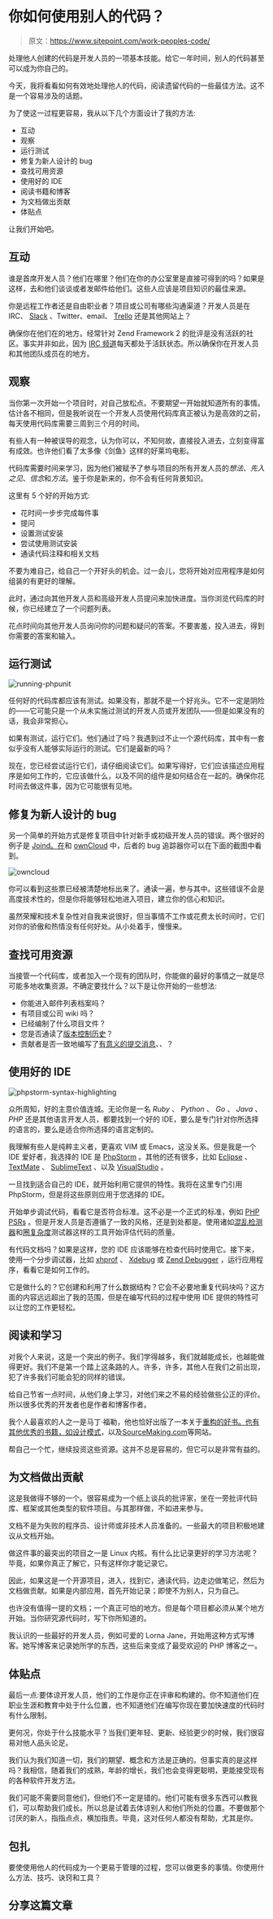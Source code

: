 # 你如何使用别人的代码？

> 原文：<https://www.sitepoint.com/work-peoples-code/>

处理他人创建的代码是开发人员的一项基本技能。给它一年时间，别人的代码甚至可以成为你自己的。

今天，我将看看如何有效地处理他人的代码，阅读遗留代码的一些最佳方法。这不是一个容易涉及的话题。

为了使这一过程更容易，我从以下几个方面设计了我的方法:

*   互动
*   观察
*   运行测试
*   修复为新人设计的 bug
*   查找可用资源
*   使用好的 IDE
*   阅读书籍和博客
*   为文档做出贡献
*   体贴点

让我们开始吧。

## 互动

谁是首席开发人员？他们在哪里？他们在你的办公室里是直接可得到的吗？如果是这样，去和他们谈谈或者发邮件给他们。这些人应该是项目知识的最佳来源。

你是远程工作者还是自由职业者？项目或公司有哪些沟通渠道？开发人员是在 IRC、 [Slack](https://slack.com) 、Twitter、email、 [Trello](https://trello.com) 还是其他网站上？

确保你在他们在的地方。经常针对 Zend Framework 2 的批评是没有活跃的社区。事实并非如此，因为 [IRC 频道](http://framework.zend.com/irc/)每天都处于活跃状态。所以确保你在开发人员和其他团队成员在的地方。

## 观察

当你第一次开始一个项目时，对自己放松点。不要期望一开始就知道所有的事情。估计各不相同，但是我听说在一个开发人员使用代码库真正被认为是高效的之前，每天使用代码库需要三周到三个月的时间。

有些人有一种被误导的观念，认为你可以，不知何故，直接投入进去，立刻变得富有成效。也许他们看了太多像《剑鱼》这样的好莱坞电影。

代码库需要时间来学习，因为他们被赋予了参与项目的所有开发人员的*想法*、*先入之见*、*信念*和*方法*。鉴于你是新来的，你不会有任何背景知识。

这里有 5 个好的开始方式:

*   花时间一步步完成每件事
*   提问
*   设置测试安装
*   尝试使用测试安装
*   通读代码注释和相关文档

不要为难自己，给自己一个开好头的机会。过一会儿，您将开始对应用程序是如何组装的有更好的理解。

此时，通过向其他开发人员和高级开发人员提问来加快进度。当你浏览代码库的时候，你已经建立了一个问题列表。

花点时间向其他开发人员询问你的问题和疑问的答案。不要害羞，投入进去，得到你需要的答案和输入。

## 运行测试

![running-phpunit](img/804a0b15bfd6996361f10be3e90ab380.png)

任何好的代码库都应该有测试。如果没有，那就不是一个好兆头。它不一定是阴险的——它可能只是一个从未实施过测试的开发人员或开发团队——但是如果没有的话，我会非常担心。

如果有测试，运行它们。他们通过了吗？我遇到过不止一个源代码库，其中有一套似乎没有人能够实际运行的测试。它们是最新的吗？

现在，您已经尝试运行它们，请仔细阅读它们。如果写得好，它们应该描述应用程序是如何工作的，它应该做什么，以及不同的组件是如何结合在一起的。确保你花时间去做这件事，因为它可能很有见地。

## 修复为新人设计的 bug

另一个简单的开始方式是修复项目中针对新手或初级开发人员的错误。两个很好的例子是 [Joind。在](http://joind.in)和 [ownCloud](https://owncloud.org) 中，后者的 bug 追踪器你可以在下面的截图中看到。

![owncloud](img/05e78597ce467d6abe53da53bb2eb846.png)

你可以看到这些票已经被清楚地标出来了。通读一遍，参与其中。这些错误不会是高度技术性的，但是你将能够轻松地进入项目，建立你的信心和知识。

虽然荣耀和技术复杂性对自我来说很好，但当事情不工作或花费太长时间时，它们对你的骄傲和热情没有任何好处。从小处着手，慢慢来。

## 查找可用资源

当接管一个代码库，或者加入一个现有的团队时，你能做的最好的事情之一就是尽可能多地收集资源。不确定要找什么？以下是让你开始的一些想法:

*   你能进入邮件列表档案吗？
*   有项目或公司 wiki 吗？
*   已经编制了什么项目文件？
*   您是否通读了[版本控制历史](http://git-scm.com/book/en/Git-Basics-Viewing-the-Commit-History)？
*   贡献者是否一致地编写了[有意义的提交消息](http://tbaggery.com/2008/04/19/a-note-about-git-commit-messages.html)、*、*？

## 使用好的 IDE

![phpstorm-syntax-highlighting](img/54e8be068d06ea9fee97eab27b2ba1e2.png)

众所周知，好的主意价值连城。无论你是一名 *Ruby* 、 *Python* 、 *Go* 、 *Java* 、 *PHP* 还是其他语言开发人员，都要找到一个好的 IDE，要么是专门针对你所选择的语言的，要么是适合你所选择的语言定制的。

我理解有些人是纯粹主义者，更喜欢 VIM 或 Emacs，这没关系。但是我是一个 IDE 爱好者，我选择的 IDE 是 [PhpStorm](http://www.jetbrains.com/phpstorm/) 。其他的还有很多，比如 [Eclipse](https://www.eclipse.org) 、 [TextMate](http://macromates.com) 、 [SublimeText](http://www.sublimetext.com) 、以及 [VisualStudio](http://msdn.microsoft.com/en-us/vstudio/aa718325.aspx) 。

一旦找到适合自己的 IDE，就开始利用它提供的特性。我将在这里专门引用 PhpStorm，但是将这些原则应用于您选择的 IDE。

开始单步调试代码，看看它是否符合标准。这不必是一个正式的标准，例如 [PHP PSRs](http://www.php-fig.org/faq/) 。但是开发人员是否遵循了一致的风格，还是到处都是。使用诸如[混乱检测器](http://phpmd.org)和[圈复杂度](http://pdepend.org/documentation/software-metrics/cyclomatic-complexity.html)测试器这样的工具开始评估代码的质量。

有代码文档吗？如果是这样，您的 IDE 应该能够在检查代码时使用它。接下来，使用一个分步调试器，比如 [xhprof](http://pecl.php.net/package/xhprof) 、 [Xdebug](http://xdebug.org) 或 [Zend Debugger](http://www.zend.com/en/solutions/php-debugging) ，运行应用程序，看看它是如何工作的。

它是做什么的？它创建和利用了什么数据结构？它会不必要地重复代码块吗？这方面的内容远远超出了我的范围，但是在编写代码的过程中使用 IDE 提供的特性可以让您的工作更轻松。

## 阅读和学习

对我个人来说，这是一个突出的例子。我们学得越多，我们就越能成长，也越能做得更好。我们不是第一个踏上这条路的人。许多，许多，其他人在我们之前出现，犯了许多我们可能会犯的同样的错误。

给自己节省一点时间，从他们身上学习，对他们来之不易的经验做些公正的评价。所以很多优秀的开发者也是作者和博客作者。

我个人最喜欢的人之一是马丁·福勒，他也恰好出版了一本关于[重构的好书。也有其他优秀的书籍，如](http://refactoring.com)[设计模式](http://www.amazon.com/Design-Patterns-Elements-Reusable-Object-Oriented/dp/0201633612)，以及[SourceMaking.com](http://sourcemaking.com/refactoring)等网站。

帮自己一个忙，继续投资这些资源。这并不总是容易的，但它可以是非常有益的。

## 为文档做出贡献

这是我做得不够的一个。很容易成为一个纸上谈兵的批评家，坐在一旁批评代码库、框架或其他类型的软件项目。与其那样做，不如进来参与。

文档不是为失败的程序员、设计师或非技术人员准备的。一些最大的项目积极地建议从文档开始。

做这件事的最突出的项目之一是 Linux 内核。有什么比记录更好的学习方法呢？毕竟，如果你真正了解它，只有这样你才能记录它。

因此，如果这是一个开源项目，进入，找到它，通读代码，边走边做笔记，然后为文档做贡献。如果是内部应用，首先开始记录；即使不为别人，只为自己。

也许没有值得一提的文档；一个真正可怕的地方。但是每个项目都必须从某个地方开始。当你研究源代码时，写下你所知道的。

我认识的一些最好的开发人员，例如可爱的 Lorna Jane，开始用这种方式写博客。她写博客来记录她所学的东西，这些后来变成了最受欢迎的 PHP 博客之一。

## 体贴点

最后一点:要体谅开发人员，他们的工作是你正在评审和构建的。你不知道他们在职业生涯和教育中处于什么位置，也不知道他们在编写你现在要加快速度的代码时有什么限制。

更何况，你处于什么技能水平？当我们更年轻、更新、经验更少的时候，我们很容易对他人品头论足。

我们认为我们知道一切，我们的期望、概念和方法是正确的。但事实真的是这样吗？我相信，随着我们的成熟，年龄的增长，我们也会变得更聪明，更能接受现有的各种软件开发方法。

我们可能不需要同意他们，但他们不一定是错的。他们可能有很多东西可以教我们，可以帮助我们成长。所以总是试着去体谅别人和他们所处的位置。不要做那个讨厌的新人，指指点点，横加指责。毕竟，这对任何人都没有帮助，尤其是你。

## 包扎

要使使用他人的代码成为一个更易于管理的过程，您可以做更多的事情。你使用什么方法、技巧、诀窍和工具？

## 分享这篇文章